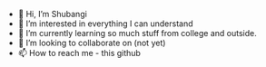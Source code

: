 - 👋 Hi, I’m Shubangi
- 👀 I’m interested in everything I can understand
- 🌱 I’m currently learning so much stuff from college and outside.
- 💞️ I’m looking to collaborate on (not yet)
- 📫 How to reach me - this github

<!---
tylshubangi/tylshubangi is a ✨ special ✨ repository because its `README.md` (this file) appears on your GitHub profile.
You can click the Preview link to take a look at your changes.
--->
